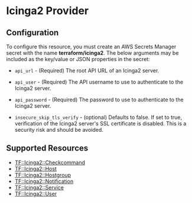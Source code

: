 # Icinga2 Provider

## Configuration

To configure this resource, you must create an AWS Secrets Manager secret with the name **terraform/icinga2**. The below arguments may be included as the key/value or JSON properties in the secret:

* ``api_url`` - (Required) The root API URL of an Icinga2 server.

* ``api_user`` - (Required) The API username to use to
  authenticate to the Icinga2 server.

* ``api_password`` - (Required) The password to use to
  authenticate to the Icinga2 server.

* ``insecure_skip_tls_verify`` - (optional) Defaults to false. If set to true,
  verification of the Icinga2 server's SSL certificate is disabled. This is a security
  risk and should be avoided.


## Supported Resources

* [TF::Icinga2::Checkcommand](../resources/icinga2/TF-Icinga2-Checkcommand/docs/README.md)
* [TF::Icinga2::Host](../resources/icinga2/TF-Icinga2-Host/docs/README.md)
* [TF::Icinga2::Hostgroup](../resources/icinga2/TF-Icinga2-Hostgroup/docs/README.md)
* [TF::Icinga2::Notification](../resources/icinga2/TF-Icinga2-Notification/docs/README.md)
* [TF::Icinga2::Service](../resources/icinga2/TF-Icinga2-Service/docs/README.md)
* [TF::Icinga2::User](../resources/icinga2/TF-Icinga2-User/docs/README.md)
